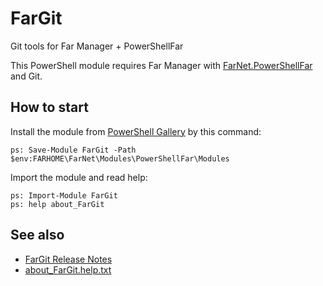 # FarGit

[FarNet.PowerShellFar]: https://github.com/nightroman/FarNet/wiki/PowerShellFar
[PowerShell Gallery]: https://www.powershellgallery.com/packages/FarGit/

Git tools for Far Manager + PowerShellFar

This PowerShell module requires Far Manager with [FarNet.PowerShellFar] and Git.

## How to start

Install the module from [PowerShell Gallery] by this command:

```
ps: Save-Module FarGit -Path $env:FARHOME\FarNet\Modules\PowerShellFar\Modules
```

Import the module and read help:

```
ps: Import-Module FarGit
ps: help about_FarGit
```

## See also

- [FarGit Release Notes](https://github.com/nightroman/FarGit/blob/main/Release-Notes.md)
- [about_FarGit.help.txt](https://github.com/nightroman/FarGit/blob/master/about_FarGit.help.txt)
